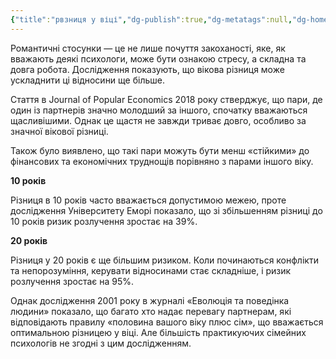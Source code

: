 ```yaml
---
{"title":"рвзниця у віці","dg-publish":true,"dg-metatags":null,"dg-home":null,"permalink":"/dodatki/rvzniczya-u-viczi/","dgPassFrontmatter":true,"noteIcon":""}
---
```





Романтичні стосунки — це не лише почуття закоханості, яке, як вважають деякі психологи, може бути ознакою стресу, а складна та довга робота. Дослідження показують, що вікова різниця може ускладнити ці відносини ще більше.

Стаття в Journal of Popular Economics 2018 року стверджує, що пари, де один із партнерів значно молодший за іншого, спочатку вважаються щасливішими. Однак це щастя не завжди триває довго, особливо за значної вікової різниці.

Також було виявлено, що такі пари можуть бути менш «стійкими» до фінансових та економічних труднощів порівняно з парами іншого віку.

**10 років**

Різниця в 10 років часто вважається допустимою межею, проте дослідження Університету Еморі показало, що зі збільшенням різниці до 10 років ризик розлучення зростає на 39%.

**20 років**

Різниця у 20 років є ще більшим ризиком. Коли починаються конфлікти та непорозуміння, керувати відносинами стає складніше, і ризик розлучення зростає на 95%.

Однак дослідження 2001 року в журналі «Еволюція та поведінка людини» показало, що багато хто надає перевагу партнерам, які відповідають правилу «половина вашого віку плюс сім», що вважається оптимальною різницею у віці. Але більшість практикуючих сімейних психологів не згодні з цим дослідженням.
